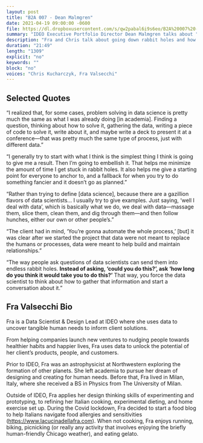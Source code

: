 ```yaml
---
layout: post
title: "B2A 007 - Dean Malmgren"
date: 2021-04-19 09:00:00 -0600
file: https://dl.dropboxusercontent.com/s/qw2pabal6i9s6eo/B2A%20007%20-%20Dean%20Malmgren.mp3
summary: "IDEO Executive Portfolio Director Dean Malmgren talks about "
description: "Fra and Chris talk about going down rabbit holes and how to ask data scientists questions."
duration: "21:49" 
length: "1309"
explicit: "no" 
keywords: ""
block: "no" 
voices: "Chris Kucharczyk, Fra Valsecchi"
---
```


## Selected Quotes

“I realized that, for some cases, problem solving in data science is pretty much the same as what I was already doing \[in academia\]. Finding a question, thinking about how to solve it, gathering the data, writing a piece of code to solve it, write about it, and maybe write a deck to present it at a conference—that was pretty much the same type of process, just with different data.”

“I generally try to start with what I think is the simplest thing I think is going to give me a result. Then I’m going to embellish it. That helps me minimize the amount of time I get stuck in rabbit holes. It also helps me give a starting point for everyone to anchor to, and a fallback for when you try to do something fancier and it doesn’t go as planned.”

“Rather than trying to define \[data science\], because there are a gazillion flavors of data scientists... I usually try to give examples. Just saying, ‘well I deal with data’, which is basically what we do, we deal with data—massage them, slice them, clean them, and dig through them—and then follow hunches, either our own or other people’s.”

“The client had in mind, ‘You’re gonna automate the whole process,’ \[but\] it was clear after we started the project that data were not meant to replace the humans or processes, data were meant to help build and maintain relationships.”

“The way people ask questions of data scientists can send them into endless rabbit holes. **Instead of asking, ‘could you do this?’, ask ‘how long do you think it would take you to do this?’** That way, you force the data scientist to think about how to gather that information and start a conversation about it.”


## Fra Valsecchi Bio

Fra is a Data Scientist & Design Lead at IDEO where she uses data to uncover tangible human needs to inform client solutions.

From helping companies launch new ventures to nudging people towards healthier habits and happier lives, Fra uses data to unlock the potential of her client’s products, people, and customers.

Prior to IDEO, Fra was an astrophysicist at Northwestern exploring the formation of other planets. She left academia to pursue her dream of designing and creating for human needs. Before that, Fra lived in Milan, Italy, where she received a BS in Physics from The University of Milan.

Outside of IDEO, Fra applies her design thinking skills of experimenting and prototyping, to refining her Italian cooking, experimental dieting, and home exercise set up. During the Covid lockdown, Fra decided to start a food blog to help Italians navigate food allergies and sensitivities (https://www.lacucinadellafra.com). When not cooking, Fra enjoys running, biking, picnicking (or really any activity that involves enjoying the briefly human-friendly Chicago weather), and eating gelato.